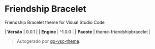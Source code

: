 # Friendship Bracelet

Friendship Bracelet theme for Visual Studio Code

| **Versão** | 0.0.1 |
| **Engine** | ^1.0.0 |
| **Pacote** | theme-friendshipbracelet |

> Autogerado por [go-vsc-theme](https://github.com/natalbu/go-vsc-theme).
